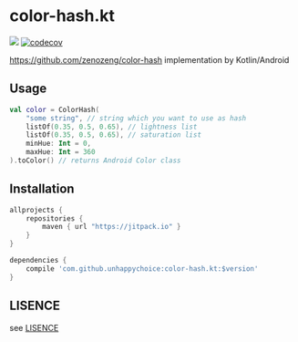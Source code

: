 # color-hash.kt
[![](https://jitpack.io/v/unhappychoice/color-hash.kt.svg)](https://jitpack.io/#unhappychoice/color-hash.kt)
[![codecov](https://codecov.io/gh/unhappychoice/color-hash.kt/branch/master/graph/badge.svg)](https://codecov.io/gh/unhappychoice/color-hash.kt)

https://github.com/zenozeng/color-hash implementation by Kotlin/Android

## Usage

```kotlin
val color = ColorHash(
    "some string", // string which you want to use as hash
    listOf(0.35, 0.5, 0.65), // lightness list
    listOf(0.35, 0.5, 0.65), // saturation list
    minHue: Int = 0,
    maxHue: Int = 360
).toColor() // returns Android Color class
```

## Installation

```groovy
allprojects {
    repositories {
        maven { url "https://jitpack.io" }
    }
}

dependencies {
    compile 'com.github.unhappychoice:color-hash.kt:$version'
}
```

## LISENCE
see [LISENCE](./LISENCE)
